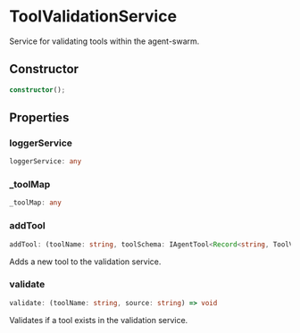 # ToolValidationService

Service for validating tools within the agent-swarm.

## Constructor

```ts
constructor();
```

## Properties

### loggerService

```ts
loggerService: any
```

### _toolMap

```ts
_toolMap: any
```

### addTool

```ts
addTool: (toolName: string, toolSchema: IAgentTool<Record<string, ToolValue>>) => void
```

Adds a new tool to the validation service.

### validate

```ts
validate: (toolName: string, source: string) => void
```

Validates if a tool exists in the validation service.
